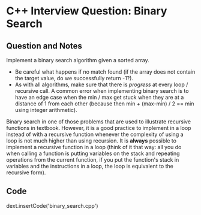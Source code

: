 
# C++ Interview Question: Binary Search

## Question and Notes

Implement a binary search algorithm given a sorted array.

- Be careful what happens if no match found (if the array does not contain the target value, do we successfully return -1?). 
- As with all algorithms, make sure that there is _progress_ at every loop / recursive call. A common error when implementing binary search is to have an edge case when the min / max get stuck when they are at a distance of 1 from each other (because then min + (max-min) / 2 == min using integer arithmetic).

Binary search in one of those problems that are used to illustrate recursive functions in textbook. However, it is a good practice to implement in a loop instead of with a recursive function whenever the complexity of using a loop is not much higher than using recursion. It is __always__ possible to implement a recursive function in a loop (think of it that way: all you do when calling a function is putting variables on the stack and repeating operations from the current function, if you put the function's stack in variables and the instructions in a loop, the loop is equivalent to the recursive form).

## Code

dext.insertCode('binary_search.cpp')
    
